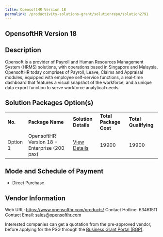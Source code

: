 ```yaml
---
title: OpensoftHR Version 18
permalink: /productivity-solutions-grant/solutionrepo/solution2791
---
```


## OpensoftHR Version 18

## Description

Opensoft is a provider of Payroll and Human Resources Management System (HRMS) solutions, with operations based in Singapore and Malaysia. OpensoftHR today comprises of Payroll, Leave, Claims and Appraisal modules, equipped with employee self-service functions, a real-time dashboard that features a visual snapshot of the workforce, and a unique data export function to serve workforce analytical needs.

## Solution Packages Option(s)

<table>
<tr>
<td><b>No.</b></td>
<td><b>Package Name</b></td>
<td><b>Solution Details</b></td>
<td><b>Total Package Cost</b></td>
<td><b>Total Qualifying</b></td>
</tr>
<tr>
<td>Option 1</td>
<td>OpensoftHR Version 18 - Enterprise (200 pax)</td>
<td><a href='https://www.gobusiness.gov.sg/images/psg/OpensoftHR_20210316_Desensitised_Annex_3_Part_5.pdf'>View Details</a></td>
<td>19900</td>
<td>19900</td>
</tr>
</table>

## Mode and Schedule of Payment

 - Direct Purchase

## Vendor Information

 Web URL: https://www.opensofthr.com/products/ 
Contact Hotline: 63461511 
Contact Email: sales@opensofthr.com 


Interested companies can get a quotation from the pre-approved vendor, before applying for the PSG through the <a href='https://www.businessgrants.gov.sg/'>Business Grant Portal (BGP)</a>.

<script src="/jquery/resize-tables.js"></script>
